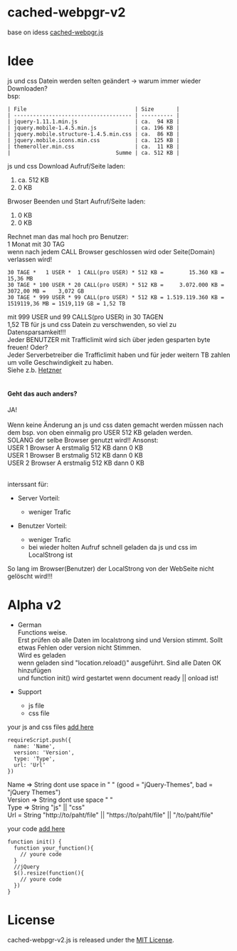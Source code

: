 # cached-webpgr-v2
base on idess [cached-webpgr.js](https://github.com/webpgr/cached-webpgr.js)

# Idee
js und css Datein werden selten geändert -> warum immer wieder Downloaden?<br>
bsp:<br>
```
| File                                  | Size       |
| ------------------------------------- | ---------- |
| jquery-1.11.1.min.js                  | ca.  94 KB |
| jquery.mobile-1.4.5.min.js            | ca. 196 KB |
| jquery.mobile.structure-1.4.5.min.css | ca.  86 KB |
| jquery.mobile.icons.min.css           | ca. 125 KB |
| themeroller.min.css                   | ca.  11 KB |
|                                 Summe | ca. 512 KB |
```
js und css Download
Aufruf/Seite laden:
1. ca. 512 KB
2. 0 KB

Brwoser Beenden und Start Aufruf/Seite laden:
1. 0 KB
2. 0 KB

Rechnet man das mal hoch pro Benutzer:<br>
1 Monat mit 30 TAG<br>
wenn nach jedem CALL Browser geschlossen wird oder Seite(Domain) verlassen wird!
```
30 TAGE *   1 USER *  1 CALL(pro USER) * 512 KB =        15.360 KB =      15,36 MB
30 TAGE * 100 USER * 20 CALL(pro USER) * 512 KB =     3.072.000 KB =    3072,00 MB =    3,072 GB
30 TAGE * 999 USER * 99 CALL(pro USER) * 512 KB = 1.519.119.360 KB = 1519119,36 MB = 1519,119 GB = 1,52 TB
```
mit 999 USER und 99 CALLS(pro USER) in 30 TAGEN<br>
1,52 TB für js und css Datein zu verschwenden, so viel zu Datensparsamkeit!!!<br>
Jeder BENUTZER mit Trafficlimit wird sich über jeden gesparten byte freuen! Oder?<br>
Jeder Serverbetreiber die Trafficlimit haben und für jeder weitern TB zahlen um volle Geschwindigkeit zu haben.<br>
Siehe z.b. [Hetzner](https://docs.hetzner.com/de/robot/general/traffic/)<br><br>

#### Geht das auch anders?<br>
JA!<br><br>
Wenn keine Änderung an js und css daten gemacht werden müssen nach dem bsp. von oben einmalig pro USER 512 KB geladen werden.<br>
SOLANG der selbe Browser genutzt wird!! Ansonst:<br>
USER 1 Browser A erstmalig 512 KB dann 0 KB<br>
USER 1 Browser B erstmalig 512 KB dann 0 KB<br>
USER 2 Browser A erstmalig 512 KB dann 0 KB<br><br>

interssant für:<br>
* Server Vorteil:
  * weniger Trafic

* Benutzer Vorteil:
  * weniger Trafic
  * bei wieder holten Aufruf schnell geladen da js und css im LocalStrong ist

So lang im Browser(Benutzer) der LocalStrong von der WebSeite nicht gelöscht wird!!!

# Alpha v2
* German<br>
Functions weise.<br>
Erst prüfen ob alle Daten im localstrong sind und Version stimmt. Sollt etwas Fehlen oder version nicht Stimmen.<br>
Wird es geladen<br>
wenn geladen sind "location.reload()" ausgeführt.
Sind alle Daten OK hinzufügen<br>
und function init() wird gestartet wenn document ready || onload ist!<br>

* Support<br>
  * js file<br>
  * css file<br>

your js and css files [add here](https://github.com/WarManiac/cached-webpgr-v2/blob/main/cached-webpgr-v2.js#L10)
```
requireScript.push({
  name: 'Name',
  version: 'Version',
  type: 'Type',
  url: 'Url'
})
```
Name => String dont use space in " " (good = "jQuery-Themes", bad = "jQuery Themes")<br>
Version => String dont use space " "<br>
Type => String "js" || "css"<br>
Url = String "http://to/paht/file" || "https://to/paht/file" || "/to/paht/file"<br>

your code [add here](https://github.com/WarManiac/cached-webpgr-v2/blob/main/cached-webpgr-v2.js#L107)
```
function init() {
  function your_function(){
    // youre code
  }
  //jQuery
  $().resize(function(){
    // youre code
  })
}
```
# License
cached-webpgr-v2.js is released under the [MIT License](https://github.com/WarManiac/cached-webpgr-v2/blob/main/LICENSE).
